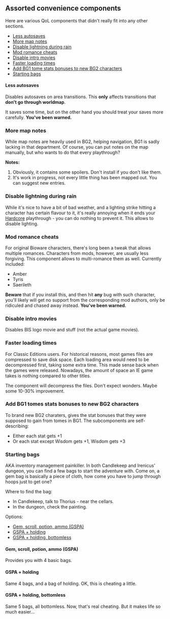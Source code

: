 ## Assorted convenience components

Here are various QoL components that didn't really fit into any other sections.

- [Less autosaves](#less-autosaves)
- [More map notes](#more-map-notes)
- [Disable lightning during rain](#disable-lightning-during-rain)
- [Mod romance cheats](#mod-romance-cheats)
- [Disable intro movies](#disable-intro-movies)
- [Faster loading times](#faster-loading-times)
- [Add BG1 tome stats bonuses to new BG2 characters](#add-bg1-tome-stats-bonuses-to-new-bg2-characters)
- [Starting bags](#starting-bags)

#### Less autosaves
Disables autosaves on area transitions. This **only** affects transitions that **don't go through worldmap**.

It saves some time, but on the other hand you should treat your saves more carefully. **You've been warned.**

### More map notes
While map notes are heavily used in BG2, helping navigation, BG1 is sadly lacking in that department. Of course, you can put notes on the map manually, but who wants to do that every playthrough?

**Notes:**
1. Obviously, it contains some spoilers. Don't install if you don't like them.
1. It's work in progress, not every little thing has been mapped out. You can suggest new entries.

### Disable lightning during rain
While it's nice to have a bit of bad weather, and a lighting strike hitting a character has certain flavour to it, it's really annoying when it ends your [Hardcore](https://pihwiki.bgforge.net/) playthrough - you can do nothing to prevent it. This allows to disable lighting.

### Mod romance cheats
For original Bioware characters, there's long been a tweak that allows multiple romances. Characters from mods, however, are usually less forgiving. This component allows to multi-romance them as well. Currently included:
- Amber
- Tyris
- Saerileth

**Beware** that if you install this, and then hit **any** bug with such character, you'll likely will get no support from the corresponding mod authors, only be ridiculed and chased away instead. **You've been warned.**

### Disable intro movies
Disables BIS logo movie and stuff (not the actual game movies).

### Faster loading times
For Classic Editions users. For historical reasons, most games files are compressed to save disk space. Each loading area would need to be decompressed first, taking some extra time. This made sense back when the games were released. Nowadays, the amount of space an IE game takes is nothing compared to other titles.

The component will decompress the files. Don't expect wonders. Maybe some 10-30% improvement.

### Add BG1 tomes stats bonuses to new BG2 characters
To brand new BG2 charaters, gives the stat bonuses that they were supposed to gain from tomes in BG1. The subcomponents are self-describing:
- Either each stat gets +1
- Or each stat except Wisdom gets +1, Wisdom gets +3

### Starting bags
AKA inventory management painkiller. In both Candlekeep and Irenicus' dungeon, you can find a few bags to start the adventure with. Come on, a gem bag is basically a piece of cloth, how come you have to jump through hoops just to get one?

Where to find the bag:
- In Candlekeep, talk to Thorius - near the cellars.
- In the dungeon, check the painting.

Options:
- [Gem, scroll, potion, ammo (GSPA)](#gem-scroll-potion-ammo-gspa)
- [GSPA + holding](#gspa--holding)
- [GSPA + holding, bottomless](#gspa--holding-bottomless)

#### Gem, scroll, potion, ammo (GSPA)
Provides you with 4 basic bags.

#### GSPA + holding
Same 4 bags, and a bag of holding. OK, this is cheating a little.

#### GSPA + holding, bottomless
Same 5 bags, all bottomless. Now, that's real cheating. But it makes life so much easier...
